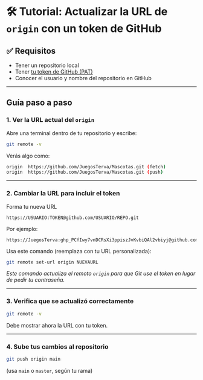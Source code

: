 # 🛠️ Tutorial: Actualizar la URL de `origin` con un token de GitHub

## ✅ Requisitos

* Tener un repositorio local
* Tener [tu token de GitHub (PAT)](git/tokenGitHub)
* Conocer el usuario y nombre del repositorio en GitHub

---

## Guía paso a paso

### 1. Ver la URL actual del `origin`

Abre una terminal dentro de tu repositorio y escribe:

```bash
git remote -v
```

Verás algo como:

```bash
origin  https://github.com/JuegosTerva/Mascotas.git (fetch)
origin  https://github.com/JuegosTerva/Mascotas.git (push)
```

---

### 2. Cambiar la URL para incluir el token

Forma tu nueva URL

```
https://USUARIO:TOKEN@github.com/USUARIO/REPO.git
```

Por ejemplo:

```
https://JuegosTerva:ghp_PCfIwy7vnDCRsXi3ppiszJvKvbiQAl2vbiyj@github.com/JuegosTerva/GitTutoriales.git
```

Usa este comando (reemplaza con tu URL personalizada):

```bash
git remote set-url origin NUEVAURL
```

*Este comando actualiza el remoto `origin` para que Git use el token en lugar de pedir tu contraseña.*

---

### 3. Verifica que se actualizó correctamente

```bash
git remote -v
```

Debe mostrar ahora la URL con tu token.

---

### 4. Sube tus cambios al repositorio

```bash
git push origin main
```

(usa `main` o `master`, según tu rama)